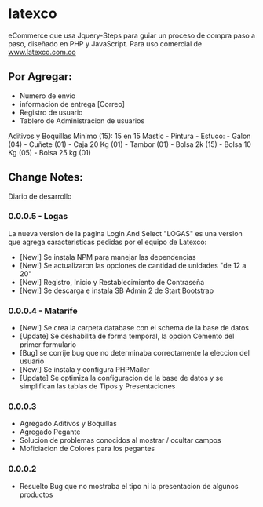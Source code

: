 # latexco

eCommerce que usa Jquery-Steps para guiar un proceso de compra paso a paso, diseñado en PHP y JavaScript.
Para uso comercial de www.latexco.com.co

## Por Agregar:

- Numero de envio
- informacion de entrega [Correo]
- Registro de usuario
- Tablero de Administracion de usuarios

Aditivos y Boquillas Minimo (15): 15 en 15
Mastic - Pintura - Estuco:
    - Galon         (04)
    - Cuñete        (01)
    - Caja 20 Kg    (01)
    - Tambor        (01)
    - Bolsa 2k      (15)
    - Bolsa 10 Kg   (05)
    - Bolsa 25 kg   (01)

## Change Notes:

Diario de desarrollo

### 0.0.0.5 - Logas

La nueva version de la pagina Login And Select "LOGAS" es una version que agrega caracteristicas pedidas
por el equipo de Latexco:
- [New!] Se instala NPM para manejar las dependencias
- [New!] Se actualizaron las opciones de cantidad de unidades "de 12 a 20"
- [New!] Registro, Inicio y Restablecimiento de Contraseña
- [New!] Se descarga e instala SB Admin 2 de Start Bootstrap

### 0.0.0.4 - Matarife

- [New!] Se crea la carpeta database con el schema de la base de datos
- [Update] Se deshabilita de forma temporal, la opcion Cemento del primer formulario
- [Bug] se corrije bug que no determinaba correctamente la eleccion del usuario
- [New!] Se instala y configura PHPMailer
- [Update] Se optimiza la configuracion de la base de datos y se simplifican las tablas de Tipos y Presentaciones 

### 0.0.0.3

- Agregado Aditivos y Boquillas
- Agregado Pegante
- Solucion de problemas conocidos al mostrar / ocultar campos
- Moficiacion de Colores para los pegantes

### 0.0.0.2

- Resuelto Bug que no mostraba el tipo ni la presentacion de algunos productos
